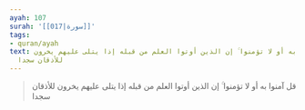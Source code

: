 ```yaml
---
ayah: 107
surah: '[[017|سورة]]'
tags:
- quran/ayah
text: قل آمنوا به أو لا تؤمنوا ۚ إن الذين أوتوا العلم من قبله إذا يتلى عليهم يخرون
  للأذقان سجدا
---
```

> قل آمنوا به أو لا تؤمنوا ۚ إن الذين أوتوا العلم من قبله إذا يتلى عليهم يخرون للأذقان سجدا
